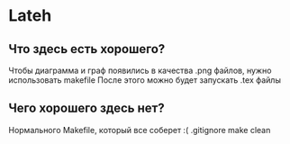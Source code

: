 # Lateh

## Что здесь есть хорошего?

Чтобы диаграмма и граф появились в качества .png файлов, нужно использовать makefile
После этого можно будет запускать .tex файлы

## Чего хорошего здесь нет?

Нормального Makefile, который все соберет :(
.gitignore
make clean
